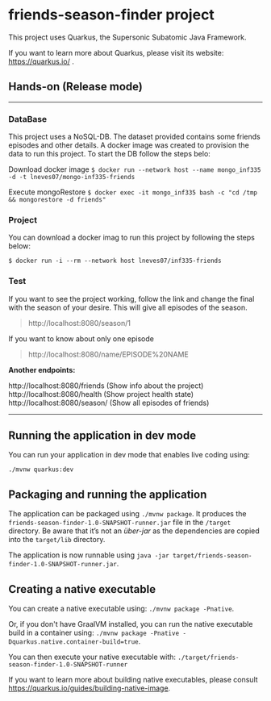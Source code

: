 # friends-season-finder project

This project uses Quarkus, the Supersonic Subatomic Java Framework.

If you want to learn more about Quarkus, please visit its website: https://quarkus.io/ .

## Hands-on (Release mode)
----
### **DataBase**

This project uses a NoSQL-DB. The dataset provided contains some friends episodes and other details.
A docker image was created to provision the data to run this project. To start the DB follow the steps belo:

Download docker image
```$ docker run --network host --name mongo_inf335 -d -t lneves07/mongo-inf335-friends``` 

Execute mongoRestore
```$ docker exec -it mongo_inf335 bash -c "cd /tmp && mongorestore -d friends"``` 

### **Project**

You can download a docker imag to run this project by following the steps below:

```$ docker run -i --rm --network host lneves07/inf335-friends```

### **Test**

If you want to see the project working, follow the link and change the final with the season of your desire.
This will give all episodes of the season.
> http://localhost:8080/season/1

If you want to know about only one episode
> http://localhost:8080/name/EPISODE%20NAME

**Another endpoints:**

http://localhost:8080/friends (Show info about the project)
http://localhost:8080/health (Show project health state)
http://localhost:8080/season/ (Show all episodes of friends)

----

## Running the application in dev mode

You can run your application in dev mode that enables live coding using:
```
./mvnw quarkus:dev
```

## Packaging and running the application

The application can be packaged using `./mvnw package`.
It produces the `friends-season-finder-1.0-SNAPSHOT-runner.jar` file in the `/target` directory.
Be aware that it’s not an _über-jar_ as the dependencies are copied into the `target/lib` directory.

The application is now runnable using `java -jar target/friends-season-finder-1.0-SNAPSHOT-runner.jar`.

## Creating a native executable

You can create a native executable using: `./mvnw package -Pnative`.

Or, if you don't have GraalVM installed, you can run the native executable build in a container using: `./mvnw package -Pnative -Dquarkus.native.container-build=true`.

You can then execute your native executable with: `./target/friends-season-finder-1.0-SNAPSHOT-runner`

If you want to learn more about building native executables, please consult https://quarkus.io/guides/building-native-image.